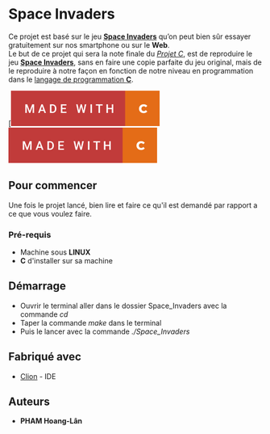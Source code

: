 # Space Invaders

Ce projet est basé sur le jeu <ins>**Space Invaders**</ins> qu’on peut bien sûr essayer gratuitement sur nos smartphone ou sur le **Web**.  
Le but de ce projet qui sera la note finale du <ins>*Projet C*</ins>, est de reproduire le jeu <ins>**Space Invaders**</ins>, sans en faire une copie parfaite du jeu original, mais de le reproduire à notre façon en fonction de notre niveau en programmation dans le <ins>langage de programmation **C**</ins>.

[![forthebadge](Assets/made-with-c.svg)
<img src="Assets/made-with-c.svg">

## Pour commencer

Une fois le projet lancé, bien lire et faire ce qu'il est demandé par rapport a ce que vous voulez faire.

### Pré-requis

- Machine sous **LINUX**
- **C** d'installer sur sa machine

## Démarrage

- Ouvrir le terminal aller dans le dossier Space_Invaders avec la commande *cd*
- Taper la commande *make* dans le terminal
- Puis le lancer avec la commande *./Space_Invaders*

## Fabriqué avec

* [Clion](https://www.jetbrains.com/fr-fr/clion/) - IDE 


## Auteurs

* **PHAM Hoang-Lân**


